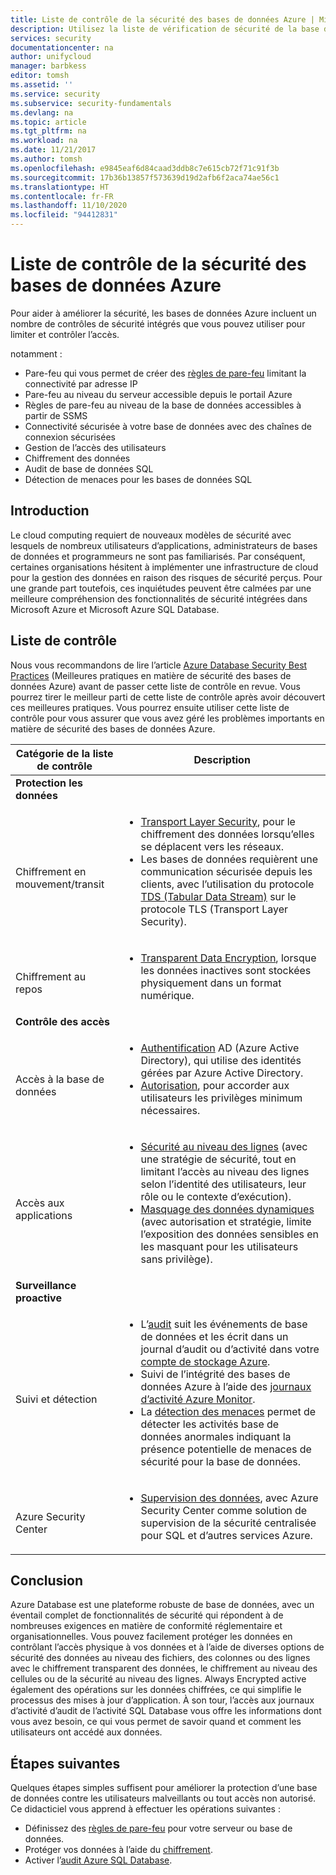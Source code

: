 ```yaml
---
title: Liste de contrôle de la sécurité des bases de données Azure | Microsoft Docs
description: Utilisez la liste de vérification de sécurité de la base de données Azure pour vous assurer de poser les questions importantes relatives à la sécurité du cloud computing.
services: security
documentationcenter: na
author: unifycloud
manager: barbkess
editor: tomsh
ms.assetid: ''
ms.service: security
ms.subservice: security-fundamentals
ms.devlang: na
ms.topic: article
ms.tgt_pltfrm: na
ms.workload: na
ms.date: 11/21/2017
ms.author: tomsh
ms.openlocfilehash: e9845eaf6d84caad3ddb8c7e615cb72f71c91f3b
ms.sourcegitcommit: 17b36b13857f573639d19d2afb6f2aca74ae56c1
ms.translationtype: HT
ms.contentlocale: fr-FR
ms.lasthandoff: 11/10/2020
ms.locfileid: "94412831"
---
```

# <a name="azure-database-security-checklist"></a>Liste de contrôle de la sécurité des bases de données Azure

Pour aider à améliorer la sécurité, les bases de données Azure incluent un nombre de contrôles de sécurité intégrés que vous pouvez utiliser pour limiter et contrôler l’accès.

notamment :

-    Pare-feu qui vous permet de créer des [règles de pare-feu](../../azure-sql/database/firewall-configure.md) limitant la connectivité par adresse IP
-    Pare-feu au niveau du serveur accessible depuis le portail Azure
-    Règles de pare-feu au niveau de la base de données accessibles à partir de SSMS
-    Connectivité sécurisée à votre base de données avec des chaînes de connexion sécurisées
-    Gestion de l’accès des utilisateurs
-    Chiffrement des données
-    Audit de base de données SQL
-    Détection de menaces pour les bases de données SQL

## <a name="introduction"></a>Introduction
Le cloud computing requiert de nouveaux modèles de sécurité avec lesquels de nombreux utilisateurs d’applications, administrateurs de bases de données et programmeurs ne sont pas familiarisés. Par conséquent, certaines organisations hésitent à implémenter une infrastructure de cloud pour la gestion des données en raison des risques de sécurité perçus. Pour une grande part toutefois, ces inquiétudes peuvent être calmées par une meilleure compréhension des fonctionnalités de sécurité intégrées dans Microsoft Azure et Microsoft Azure SQL Database.

## <a name="checklist"></a>Liste de contrôle
Nous vous recommandons de lire l’article [Azure Database Security Best Practices](../../azure-sql/database/security-best-practice.md) (Meilleures pratiques en matière de sécurité des bases de données Azure) avant de passer cette liste de contrôle en revue. Vous pourrez tirer le meilleur parti de cette liste de contrôle après avoir découvert ces meilleures pratiques. Vous pourrez ensuite utiliser cette liste de contrôle pour vous assurer que vous avez géré les problèmes importants en matière de sécurité des bases de données Azure.


|Catégorie de la liste de contrôle| Description|
| ------------ | -------- |
|**Protection les données**||
| <br> Chiffrement en mouvement/transit| <ul><li>[Transport Layer Security](/windows-server/security/tls/transport-layer-security-protocol), pour le chiffrement des données lorsqu’elles se déplacent vers les réseaux.</li><li>Les bases de données requièrent une communication sécurisée depuis les clients, avec l’utilisation du protocole [TDS (Tabular Data Stream)](/openspecs/windows_protocols/ms-tds/893fcc7e-8a39-4b3c-815a-773b7b982c50) sur le protocole TLS (Transport Layer Security).</li></ul> |
|<br>Chiffrement au repos| <ul><li>[Transparent Data Encryption](../../azure-sql/database/transparent-data-encryption-tde-overview.md), lorsque les données inactives sont stockées physiquement dans un format numérique.</li></ul>|
|**Contrôle des accès**||  
|<br> Accès à la base de données | <ul><li>[Authentification](../../azure-sql/database/logins-create-manage.md) AD (Azure Active Directory), qui utilise des identités gérées par Azure Active Directory.</li><li>[Autorisation](../../azure-sql/database/logins-create-manage.md), pour accorder aux utilisateurs les privilèges minimum nécessaires.</li></ul> |
|<br>Accès aux applications| <ul><li>[Sécurité au niveau des lignes](/sql/relational-databases/security/row-level-security) (avec une stratégie de sécurité, tout en limitant l’accès au niveau des lignes selon l’identité des utilisateurs, leur rôle ou le contexte d’exécution).</li><li>[Masquage des données dynamiques](../../azure-sql/database/dynamic-data-masking-overview.md) (avec autorisation et stratégie, limite l’exposition des données sensibles en les masquant pour les utilisateurs sans privilège).</li></ul>|
|**Surveillance proactive**||  
| <br>Suivi et détection| <ul><li>L’[audit](../../azure-sql/database/auditing-overview.md) suit les événements de base de données et les écrit dans un journal d’audit ou d’activité dans votre [compte de stockage Azure](../../storage/common/storage-account-create.md).</li><li>Suivi de l’intégrité des bases de données Azure à l’aide des [journaux d’activité Azure Monitor](../../azure-monitor/platform/platform-logs-overview.md).</li><li>La [détection des menaces](../../azure-sql/database/threat-detection-configure.md) permet de détecter les activités base de données anormales indiquant la présence potentielle de menaces de sécurité pour la base de données. </li></ul> |
|<br>Azure Security Center| <ul><li>[Supervision des données](../../security-center/security-center-remediate-recommendations.md), avec Azure Security Center comme solution de supervision de la sécurité centralisée pour SQL et d’autres services Azure.</li></ul>|        

## <a name="conclusion"></a>Conclusion
Azure Database est une plateforme robuste de base de données, avec un éventail complet de fonctionnalités de sécurité qui répondent à de nombreuses exigences en matière de conformité réglementaire et organisationnelles. Vous pouvez facilement protéger les données en contrôlant l’accès physique à vos données et à l’aide de diverses options de sécurité des données au niveau des fichiers, des colonnes ou des lignes avec le chiffrement transparent des données, le chiffrement au niveau des cellules ou de la sécurité au niveau des lignes. Always Encrypted active également des opérations sur les données chiffrées, ce qui simplifie le processus des mises à jour d’application. À son tour, l’accès aux journaux d’activité d’audit de l’activité SQL Database vous offre les informations dont vous avez besoin, ce qui vous permet de savoir quand et comment les utilisateurs ont accédé aux données.

## <a name="next-steps"></a>Étapes suivantes
Quelques étapes simples suffisent pour améliorer la protection d’une base de données contre les utilisateurs malveillants ou tout accès non autorisé. Ce didacticiel vous apprend à effectuer les opérations suivantes :

- Définissez des [règles de pare-feu](../../azure-sql/database/firewall-configure.md) pour votre serveur ou base de données.
- Protéger vos données à l’aide du [chiffrement](/sql/relational-databases/security/encryption/sql-server-encryption).
- Activer l’[audit Azure SQL Database](../../azure-sql/database/auditing-overview.md).